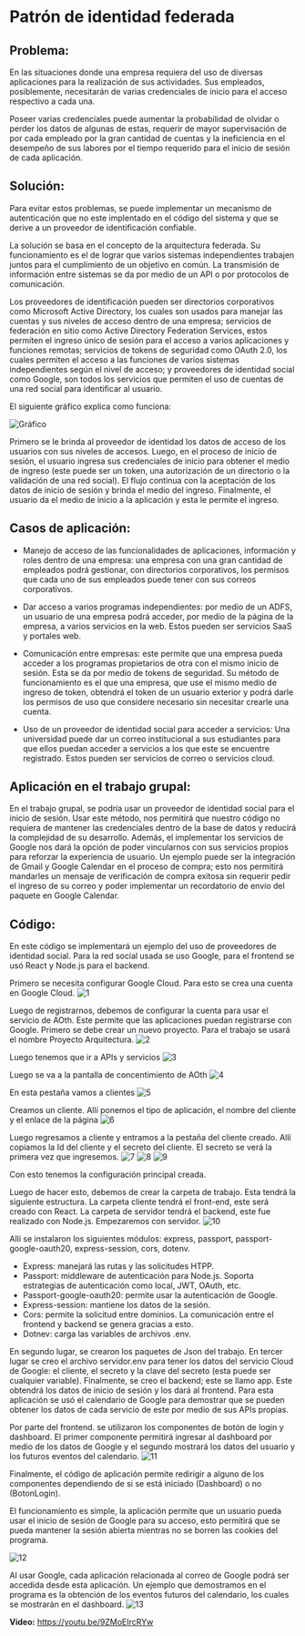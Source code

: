 # Patrón de identidad federada

## Problema:

En las situaciones donde una empresa requiera del uso de diversas aplicaciones para la realización de sus actividades. Sus empleados, posiblemente, necesitarán de varias credenciales de inicio para el acceso respectivo a cada una. 

Poseer varias credenciales puede aumentar la probabilidad de olvidar o perder los datos de algunas de estas, requerir de mayor supervisación de por cada empleado por la gran cantidad de cuentas y la ineficiencia en el desempeño de sus labores por el tiempo requerido para el inicio de sesión de cada aplicación.

## Solución:

Para evitar estos problemas, se puede implementar un mecanismo de autenticación que no este implentado en el código del sistema y que se derive a un proveedor de identificación confiable.

La solución se basa en el concepto de la arquitectura federada. Su funcionamiento es el de lograr que varios sistemas independientes trabajen juntos para el cumplimiento de un objetivo en común. La transmisión de información entre sistemas se da por medio de un API o por protocolos de comunicación.

Los proveedores de identificación pueden ser directorios corporativos como Microsoft Active Directory, los cuales son usados para manejar las cuentas y sus niveles de acceso dentro de una empresa; servicios de federación en sitio como Active Directory Federation Services, estos permiten el ingreso único de sesión para el acceso a varios aplicaciones y funciones remotas; servicios de tokens de seguridad como OAuth 2.0, los cuales permiten el acceso a las funciones de varios sistemas independientes según el nivel de acceso; y proveedores de identidad social como Google, son todos los servicios que permiten el uso de cuentas de una red social para identificar al usuario.

El siguiente gráfico explica como funciona:

![Gráfico](img/Presentation1.jpg)

Primero se le brinda al proveedor de identidad los datos de acceso de los usuarios con sus niveles de accesos. Luego, en el proceso de inicio de sesión, el usuario ingresa sus credenciales de inicio para obtener el medio de ingreso (este puede ser un token, una autorización de un directorio o la validación de una red social). El flujo continua con la aceptación de los datos de inicio de sesión y brinda el medio del ingreso. Finalmente, el usuario da el medio de inicio a la aplicación y esta le permite el ingreso.

## Casos de aplicación:

- Manejo de acceso de las funcionalidades de aplicaciones, información y roles dentro de una empresa: una empresa con una gran cantidad de empleados podrá gestionar, con directorios corporativos, los permisos que cada uno de sus empleados puede tener con sus correos corporativos.

- Dar acceso a varios programas independientes: por medio de un ADFS, un usuario de una empresa podrá acceder, por medio de la página de la empresa, a varios servicios en la web. Estos pueden ser servicios SaaS y portales web.

- Comunicación entre empresas: este permite que una empresa pueda acceder a los programas propietarios de otra con el mismo inicio de sesión. Esta se da por medio de tokens de seguridad. Su método de funcionamiento es el que una empresa, que use el mismo medio de ingreso de token, obtendrá el token de un usuario exterior y podrá darle los permisos de uso que considere necesario sin necesitar crearle una cuenta.

- Uso de un proveedor de identidad social para acceder a servicios: Una universidad puede dar un correo institucional a sus estudiantes para que ellos puedan acceder a servicios a los que este se encuentre registrado. Estos pueden ser servicios de correo o servicios cloud.

## Aplicación en el trabajo grupal:

En el trabajo grupal, se podría usar un proveedor de identidad social para el inicio de sesión. Usar este método, nos permitirá que nuestro código no requiera de mantener las credenciales dentro de la base de datos y reducirá la complejidad de su desarrollo. Además, el implementar los servicios de Google nos dará la opción de poder vincularnos con sus servicios propios para reforzar la experiencia de usuario. Un ejemplo puede ser la integración de Gmail y Google Calendar en el proceso de compra; esto nos permitirá mandarles un mensaje de verificación de compra exitosa sin requerir pedir el ingreso de su correo y poder implementar un recordatorio de envío del paquete en Google Calendar.

## Código:

En este código se implementará un ejemplo del uso de proveedores de identidad social. Para la red social usada se uso Google, para el frontend se usó React y Node.js para el backend.

Primero se necesita configurar Google Cloud. Para esto se crea una cuenta en Google Cloud.
![1](img/1.PNG)

Luego de registrarnos, debemos de configurar la cuenta para usar el servicio de AOth. Este permite que las aplicaciones puedan registrarse con Google.
Primero se debe crear un nuevo proyecto. Para el trabajo se usará el nombre Proyecto Arquitectura.
![2](img/2.PNG)

Luego tenemos que ir a APIs y servicios
![3](img/3.PNG)

Luego se va a la pantalla de concentimiento de AOth
![4](img/4.PNG)

En esta pestaña vamos a clientes
![5](img/5.PNG)

Creamos un cliente. Allí ponemos el tipo de aplicación, el nombre del cliente y el enlace de la página
![6](img/6.PNG)

Luego regresamos a cliente y entramos a la pestaña del cliente creado. Allí copiamos la Id del cliente y el secreto del cliente. El secreto se verá la primera vez que ingresemos.
![7](img/7.PNG)
![8](img/8.PNG)
![9](img/9.PNG)

Con esto tenemos la configuración principal creada.

Luego de hacer esto, debemos de crear la carpeta de trabajo. Esta tendrá la siguiente estructura. La carpeta cliente tendrá el front-end, este será creado con React. La carpeta de servidor tendrá el backend, este fue realizado con Node.js. Empezaremos con servidor.
![10](img/10.PNG)

Allí se instalaron los siguientes módulos: express, passport, passport-google-oauth20, express-session, cors, dotenv.

- Express: manejará las rutas y las solicitudes HTPP.
- Passport: middleware de autenticación para Node.js. Soporta estrategias de autenticación como local, JWT, OAuth, etc.
- Passport-google-oauth20: permite usar la autenticación de Google. 
- Express-session: mantiene los datos de la sesión.
- Cors: permite la solicitud entre dominios. La comunicación entre el frontend y backend se genera gracias a esto.
- Dotnev: carga las variables de archivos .env.

En segundo lugar, se crearon los paquetes de Json del trabajo. En tercer lugar se creo el archivo servidor.env para tener los datos del servicio Cloud de Google: el cliente, el secreto y la clave del secreto (esta puede ser cualquier variable). Finalmente, se creo el backend; este se llamo app. Este obtendrá los datos de inicio de sesión y los dará al frontend. Para esta aplicación se usó el calendario de Google para demostrar que se pueden obtener los datos de cada servicio de este por medio de sus APIs propias.

Por parte del frontend. se utilizaron los componentes de botón de login y dashboard. El primer componente permitirá ingresar al dashboard por medio de los datos de Google y el segundo mostrará los datos del usuario y los futuros eventos del calendario.
![11](img/11.PNG)

Finalmente, el código de aplicación permite redirigir a alguno de los componentes dependiendo de si se está iniciado (Dashboard) o no (BotonLogin).

El funcionamiento es simple, la aplicación permite que un usuario pueda usar el inicio de sesión de Google para su acceso, esto permitirá que se pueda mantener la sesión abierta mientras no se borren las cookies del programa. 

![12](img/12.PNG)

Al usar Google, cada aplicación relacionada al correo de Google podrá ser accedida desde esta aplicación. Un ejemplo que demostramos en el programa es la obtención de los eventos futuros del calendario, los cuales se mostrarán en el dashboard.
![13](img/13.PNG)

**Video:** https://youtu.be/9ZMoEIrcRYw